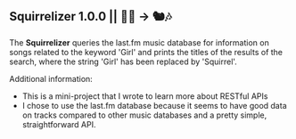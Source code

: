 Squirrelizer 1.0.0 || 💃🎶 -> 🐿🎶
------------------------------
The **Squirrelizer** queries the last.fm music database for information on songs related to the keyword 'Girl' and prints the titles of the results of the search, where the string 'Girl' has been replaced by 'Squirrel'.

Additional information:
- This is a mini-project that I wrote to learn more about RESTful APIs
- I chose to use the last.fm database because it seems to have good data on tracks compared to other music databases and a pretty simple, straightforward API.
